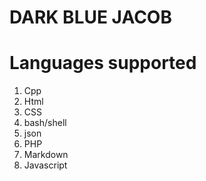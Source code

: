 # DARK BLUE JACOB #

# Languages supported #
1. Cpp
2. Html
3. CSS
4. bash/shell
5. json
6. PHP
7. Markdown
8. Javascript



